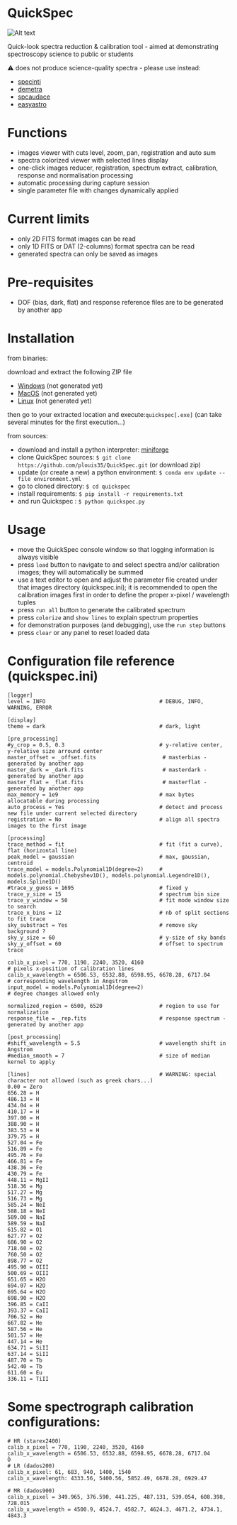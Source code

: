 # QuickSpec
![Alt text](./screenshot_01.PNG)

Quick-look spectra reduction &amp; calibration tool - aimed at demonstrating spectroscopy science to public or students

:warning: does not produce science-quality spectra - please use instead:

- [specinti](https://solex.astrosurf.com/specinti1_fr.html)
- [demetra](https://www.shelyak.com/logiciel/logiciel-demetra/)
- [spcaudace](http://spcaudace.free.fr)
- [easyastro](https://github.com/plouis35/EasyAstro.git)

# Functions
- images viewer with cuts level, zoom, pan, registration and auto sum
- spectra colorized viewer with selected lines display
- one-click images reducer, registration, spectrum extract, calibration, response and normalisation processing
- automatic processing during capture session
- single parameter file with changes dynamically applied

# Current limits
- only 2D FITS format images can be read
- only 1D FITS or DAT (2-columns) format spectra can be read
- generated spectra can only be saved as images

# Pre-requisites
- DOF (bias, dark, flat) and response reference files are to be generated by another app

# Installation
from binaries:

download and extract the following ZIP file
- [Windows](https://<to_come...>) (not generated yet)
- [MacOS](https://<to_come...>) (not generated yet)
- [Linux](https://<to_come...>) (not generated yet)

then go to your extracted location and execute:```quickspec[.exe]``` (can take several minutes for the first execution...)

from sources:

- download and install a python interpreter: [miniforge](https://github.com/conda-forge/miniforge)
- clone QuickSpec sources: ```$ git clone https://github.com/plouis35/QuickSpec.git``` (or download zip)
- update (or create a new) a python environment: ```$ conda env update --file environment.yml```
- go to cloned directory: ```$ cd quickspec```
- install requirements: ```$ pip install -r requirements.txt```
- and run Quickspec : ```$ python quickspec.py```

# Usage
- move the QuickSpec console window so that logging information is always visible
- press ```load``` button to navigate to and select spectra and/or calibration images; they will automatically be summed
- use a text editor to open and adjust the parameter file created under that images directory (quickspec.ini); it is recommended to open the calibration images first in order to define the proper x-pixel / wavelength tuples
- press ```run all``` button to generate the calibrated spectrum
- press ```colorize``` and ```show lines``` to explain spectrum properties
- for demonstration purposes (and debugging), use the ```run step``` buttons
- press ```clear``` or any panel to reset loaded data

# Configuration file reference (quickspec.ini)
```
[logger]
level = INFO                                    # DEBUG, INFO, WARNING, ERROR

[display]
theme = dark                                    # dark, light

[pre_processing]
#y_crop = 0.5, 0.3                              # y-relative center, y-relative size arround center
master_offset = _offset.fits                     # masterbias - generated by another app
master_dark = _dark.fits                         # masterdark - generated by another app
master_flat = _flat.fits                         # masterflat - generated by another app
max_memory = 1e9                                # max bytes allocatable during processing
auto_process = Yes                              # detect and process new file under current selected directory
registration = No                               # align all spectra images to the first image

[processing]
trace_method = fit                              # fit (fit a curve), flat (horizontal line)
peak_model = gaussian                           # max, gaussian, centroid
trace_model = models.Polynomial1D(degree=2)     # models.polynomial.Chebyshev1D(), models.polynomial.Legendre1D(), models.Spline1D()
#trace_y_guess = 1695                           # fixed y
trace_y_size = 15                               # spectrum bin size
trace_y_window = 50                             # fit mode window size to search 
trace_x_bins = 12                               # nb of split sections to fit trace
sky_substract = Yes                             # remove sky background ?
sky_y_size = 60                                 # y-size of sky bands
sky_y_offset = 60                               # offset to spectrum trace

calib_x_pixel = 770, 1190, 2240, 3520, 4160                             # pixels x-position of calibration lines
calib_x_wavelength = 6506.53, 6532.88, 6598.95, 6678.28, 6717.04        # corresponding wavelength in Angstrom
input_model = models.Polynomial1D(degree=2)                             # degree changes allowed only

normalized_region = 6500, 6520                  # region to use for normalization
response_file = _rep.fits                       # response spectrum - generated by another app

[post_processing]
#shift_wavelength = 5.5                         # wavelength shift in Angstrom
#median_smooth = 7                              # size of median kernel to apply 

[lines]                                         # WARNING: special character not allowed (such as greek chars...)
0.00 = Zero
656.28 = H
486.13 = H
434.04 = H
410.17 = H
397.00 = H 
388.90 = H 
383.53 = H
379.75 = H
527.04 = Fe 
516.89 = Fe 
495.76 = Fe 
466.81 = Fe 
438.36 = Fe 
430.79 = Fe 
448.11 = MgII
518.36 = Mg 
517.27 = Mg 
516.73 = Mg 
585.24 = NeI
588.18 = NeI
589.00 = NaI
589.59 = NaI
615.82 = O1 
627.77 = O2 
686.90 = O2 
718.60 = O2 
760.50 = O2 
898.77 = O2 
495.90 = OIII
500.69 = OIII
651.65 = H2O
694.07 = H2O
695.64 = H2O
698.90 = H2O
396.85 = CaII
393.37 = CaII
706.52 = He
667.82 = He
587.56 = He
501.57 = He
447.14 = He
634.71 = SiII
637.14 = SiII
487.70 = Tb 
542.40 = Tb 
611.60 = Eu 
336.11 = TiII
```

# Some spectrograph calibration configurations: 

```
# HR (starex2400)
calib_x_pixel = 770, 1190, 2240, 3520, 4160
calib_x_wavelength = 6506.53, 6532.88, 6598.95, 6678.28, 6717.04
Ò
# LR (dados200)
calib_x_pixel: 61, 683, 940, 1400, 1540
calib_x_wavelength: 4333.56, 5400.56, 5852.49, 6678.28, 6929.47

# MR (dados900)
calib_x_pixel = 349.965, 376.590, 441.225, 487.131, 539.054, 608.398,  728.015
calib_x_wavelength = 4500.9, 4524.7, 4582.7, 4624.3, 4671.2, 4734.1, 4843.3

```